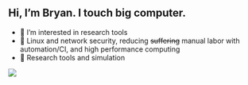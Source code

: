 ## Hi, I’m Bryan. I touch big computer.
- 👀 I’m interested in research tools
- 🌱 Linux and network security, reducing ~~suffering~~ manual labor with automation/CI, and high performance computing
- 💞️ Research tools and simulation



<!--<a href="https://github.com/anuraghazra/github-readme-stats">
  <img align="center" src="https://github-readme-stats.vercel.app/api?username=branrickman&count_private=true&show_icons=true&theme=highcontrast" />
</a>
-->
<a href="https://github.com/anuraghazra/github-readme-stats">
  <img align="center" src="https://github-readme-stats.vercel.app/api/top-langs/?username=branrickman&count_private=true&theme=highcontrast&layout=compact" />
</a>
